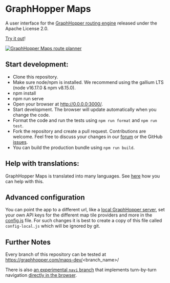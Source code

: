 # GraphHopper Maps

A user interface for the [GraphHopper routing engine](https://github.com/graphhopper/graphhopper) released under the Apache License 2.0.

[Try it out](https://graphhopper.com/maps2/)!

[![GraphHopper Maps route planner](https://www.graphhopper.com/wp-content/uploads/2022/10/maps2-1024x661.png)](https://graphhopper.com/maps2/)


## Start development:

 * Clone this repository.
 * Make sure node/npm is installed. We recommend using the gallium LTS (node v16.17.0 & npm v8.15.0).
 * npm install
 * npm run serve
 * Open your browser at http://0.0.0.0:3000/.
 * Start development. The browser will update automatically when you change the code.
 * Format the code and run the tests using `npm run format` and `npm run test`.
 * Fork the repository and create a pull request. Contributions are welcome. Feel free to discuss your changes in our
   [forum](https://discuss.graphhopper.com/) or the GitHub [issues](https://github.com/graphhopper/graphhopper-maps/issues).
 * You can build the production bundle using `npm run build`.

## Help with translations:

GraphHopper Maps is translated into many languages. See [here](https://github.com/graphhopper/graphhopper/blob/master/docs/core/translations.md) how you can help with this.

## Advanced configuration

You can point the app to a different url, like a [local GraphHopper server](https://github.com/graphhopper/graphhopper), 
set your own API keys for the different map tile providers and more in the [config.js](./config.js) file. For such changes it is
best to create a copy of this file called `config-local.js` which will be ignored by git.

## Further Notes

Every branch of this repository can be tested at https://graphhopper.com/maps-dev/<branch_name>/ 

There is also [an experimental `navi` branch](https://github.com/graphhopper/graphhopper-maps/tree/navi) that implements
turn-by-turn navigation [directly in the browser](https://navi.graphhopper.org).

